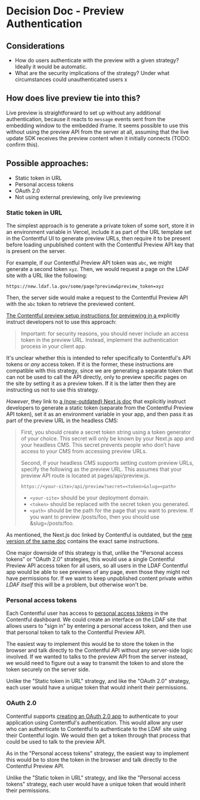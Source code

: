 # Decision Doc - Preview Authentication

## Considerations

- How do users authenticate with the preview with a given strategy? Ideally it would be automatic.
- What are the security implications of the strategy? Under what circumstances could unauthenticated users x

## How does live preview tie into this?

Live preview is straightforward to set up without any additional authentication, because it reacts to `message` events sent from the embedding window to the embedded iframe. It seems possible to use this without using the preview API from the server at all, assuming that the live update SDK receives the preview content when it initially connects (TODO: confirm this).

## Possible approaches:

- Static token in URL
- Personal access tokens
- OAuth 2.0
- Not using external previewing, only live previewing

### Static token in URL

The simplest approach is to generate a private token of some sort, store it in an environment variable in Vercel, include it as part of the URL template set in the Contentful UI to generate preview URLs, then require it to be present before loading unpublished content with the Contentful Preview API key that is present on the server.

For example, if our Contentful Preview API token was `abc`, we might generate a second token `xyz`. Then, we would request a page on the LDAF site with a URL like the following:

```
https://new.ldaf.la.gov/some/page?preview&preview_token=xyz
```

Then, the server side would make a request to the Contentful Preview API with the `abc` token to retrieve the previewed content.

[The Contentful preview setup instructions for previewing in a ][contentful-preview-setup-instructions] explicitly instruct developers not to use this approach:

> Important: for security reasons, you should never include an access token in the preview URL. Instead, implement the authentication process in your client app.

It's unclear whether this is intended to refer specifically to Contentful's API tokens or _any_ access token. If it is the former, these instructions are compatible with this strategy, since we are generating a separate token that can not be used to call the API directly, only to preview specific pages on the site by setting it as a preview token. If it is the latter then they are instructing us not to use this strategy.

_However_, they link to [a (now-outdated) Next.js doc][old-nextjs-preview-instructions] that explicitly instruct developers to generate a static token (separate from the Contentful Preview API token), set it as an environment variable in your app, and then pass it as part of the preview URL in the headless CMS:

> First, you should create a secret token string using a token generator of your choice. This secret will only be known by your Next.js app and your headless CMS. This secret prevents people who don’t have access to your CMS from accessing preview URLs.
>
> Second, if your headless CMS supports setting custom preview URLs, specify the following as the preview URL. This assumes that your preview API route is located at pages/api/preview.js.
>
> ```
> https://<your-site>/api/preview?secret=<token>&slug=<path>
> ```
>
> - `<your-site>` should be your deployment domain.
> - `<token>` should be replaced with the secret token you generated.
> - `<path>` should be the path for the page that you want to preview. If you want to preview /posts/foo, then you should use &slug=/posts/foo.

As mentioned, the Next.js doc linked by Contentful is outdated, but the [new version of the same doc][new-nextjs-preview-instructions] contains the exact same instructions.

One major downside of this strategy is that, unlike the "Personal access tokens" or "OAuth 2.0" strategies, this would use a single Contentful Preview API access token for all users, so all users in the LDAF Contentful app would be able to see previews of any page, even those they might not have permissions for. If we want to keep unpublished content private _within LDAF itself_ this will be a problem, but otherwise won't be.

### Personal access tokens

Each Contentful user has access to [personal access tokens][contentful-personal-access-tokens] in the Contentful dashboard. We could create an interface on the LDAF site that allows users to "sign in" by entering a personal access token, and then use that personal token to talk to the Contentful Preview API.

The easiest way to implement this would be to store the token in the browser and talk directly to the Contentful API without any server-side logic involved. If we wanted to talks to the preview API from the server instead, we would need to figure out a way to transmit the token to and store the token securely on the server side.

Unlike the "Static token in URL" strategy, and like the "OAuth 2.0" strategy, each user would have a unique token that would inherit their permissions.

### OAuth 2.0

Contentful supports [creating an OAuth 2.0 app][contentful-oauth-2] to authenticate to your application using Contentful's authentication. This would allow any user who can authenticate to Contentful to authenticate to the LDAF site using their Contentful login. We would then get a token through that process that could be used to talk to the preview API.

As in the "Personal access tokens" strategy, the easiest way to implement this would be to store the token in the browser and talk directly to the Contentful Preview API.

Unlike the "Static token in URL" strategy, and like the "Personal access tokens" strategy, each user would have a unique token that would inherit their permissions.

[contentful-preview-setup-instructions]: https://www.contentful.com/developers/docs/tutorials/general/content-preview/#preview-content-in-the-online-environment
[old-nextjs-preview-instructions]: https://nextjs.org/docs/pages/building-your-application/configuring/preview-mode#securely-accessing-it-from-your-headless-cms
[new-nextjs-preview-instructions]: https://nextjs.org/docs/pages/building-your-application/configuring/draft-mode#securely-accessing-it-from-your-headless-cms
[contentful-live-preview-tutorial]: https://www.contentful.com/developers/docs/tutorials/general/live-preview/
[contentful-live-preview-github]: https://github.com/contentful/live-preview
[contentful-personal-access-tokens]: https://app.contentful.com/account/profile/cma_tokens
[contentful-oauth-2]: https://www.contentful.com/developers/docs/extensibility/oauth/
